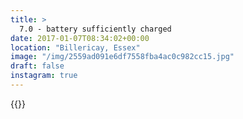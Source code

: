 ```yaml
---
title: >
  7.0 - battery sufficiently charged
date: 2017-01-07T08:34:02+00:00
location: "Billericay, Essex"
image: "/img/2559ad091e6df7558fba4ac0c982cc15.jpg"
draft: false
instagram: true
---
```


{{<photo src="/img/2559ad091e6df7558fba4ac0c982cc15.jpg">}}
